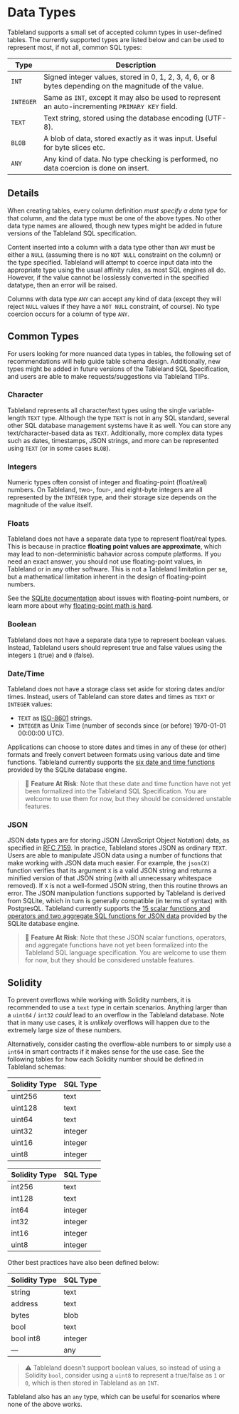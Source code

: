 # Data Types

Tableland supports a small set of accepted column types in user-defined tables. The currently supported types are listed below and can be used to represent most, if not all, common SQL types:

| Type      | Description                                                                                            |
| --------- | ------------------------------------------------------------------------------------------------------ |
| `INT`     | Signed integer values, stored in 0, 1, 2, 3, 4, 6, or 8 bytes depending on the magnitude of the value. |
| `INTEGER` | Same as `INT`, except it may also be used to represent an auto-incrementing `PRIMARY KEY` field.       |
| `TEXT`    | Text string, stored using the database encoding (UTF-8).                                               |
| `BLOB`    | A blob of data, stored exactly as it was input. Useful for byte slices etc.                            |
| `ANY`     | Any kind of data. No type checking is performed, no data coercion is done on insert.                   |

## Details

When creating tables, every column definition _must specify a data type_ for that column, and the data type must be one of the above types. No other data type names are allowed, though new types might be added in future versions of the Tableland SQL specification.

Content inserted into a column with a data type other than `ANY` must be either a `NULL` (assuming there is no `NOT NULL` constraint on the column) or the type specified. Tableland will attempt to coerce input data into the appropriate type using the usual affinity rules, as most SQL engines all do. However, if the value cannot be losslessly converted in the specified datatype, then an error will be raised.

Columns with data type `ANY` can accept any kind of data (except they will reject `NULL` values if they have a `NOT NULL` constraint, of course). No type coercion occurs for a column of type `ANY`.

## Common Types

For users looking for more nuanced data types in tables, the following set of recommendations will help guide table schema design. Additionally, new types might be added in future versions of the Tableland SQL Specification, and users are able to make requests/suggestions via Tableland TIPs.

### Character

Tableland represents all character/text types using the single variable-length `TEXT` type. Although the type `TEXT` is not in any SQL standard, several other SQL database management systems have it as well. You can store any text/character-based data as `TEXT`. Additionally, more complex data types such as dates, timestamps, JSON strings, and more can be represented using `TEXT` (or in some cases `BLOB`).

### Integers

Numeric types often consist of integer and floating-point (float/real) numbers. On Tableland, two-, four-, and eight-byte integers are all represented by the `INTEGER` type, and their storage size depends on the magnitude of the value itself.

### Floats

Tableland does not have a separate data type to represent float/real types. This is because in practice **floating point values are approximate**, which may lead to non-deterministic bahavior across compute platforms. If you need an exact answer, you should not use floating-point values, in Tableland or in any other software. This is not a Tableland limitation per se, but a mathematical limitation inherent in the design of floating-point numbers.

See the [SQLite documentation](https://www.sqlite.org/floatingpoint.html) about issues with floating-point numbers, or learn more about why [floating-point math is hard](https://docs.oracle.com/cd/E19957-01/806-3568/ncg_goldberg.html).

### Boolean

Tableland does not have a separate data type to represent boolean values. Instead, Tableland users should represent true and false values using the integers `1` (true) and `0` (false).

### Date/Time

Tableland does not have a storage class set aside for storing dates and/or times. Instead, users of Tableland can store dates and times as `TEXT` or `INTEGER` values:

- `TEXT` as [ISO-8601](http://en.wikipedia.org/wiki/ISO_8601) strings.
- `INTEGER` as Unix Time (number of seconds since (or before) 1970-01-01 00:00:00 UTC).

Applications can choose to store dates and times in any of these (or other) formats and freely convert between formats using various date and time functions. Tableland currently supports the [six date and time functions](https://sqlite.org/lang_datefunc.html) provided by the SQLite database engine.

> 🚧 **Feature At Risk**: Note that these date and time function have not yet been formalized into the Tableland SQL Specification. You are welcome to use them for now, but they should be considered unstable features.

### JSON

JSON data types are for storing JSON (JavaScript Object Notation) data, as specified in [RFC 7159](https://tools.ietf.org/html/rfc7159). In practice, Tableland stores JSON as ordinary `TEXT`. Users are able to manipulate JSON data using a number of functions that make working with JSON data much easier. For example, the `json(X)` function verifies that its argument `X` is a valid JSON string and returns a minified version of that JSON string (with all unnecessary whitespace removed). If `X` is not a well-formed JSON string, then this routine throws an error. The JSON manipulation functions supported by Tableland is derived from SQLite, which in turn is generally compatible (in terms of syntax) with PostgresQL. Tableland currently supports the [15 scalar functions and operators and two aggregate SQL functions for JSON data](https://www.sqlite.org/json1.html) provided by the SQLite database engine.

> 🚧 **Feature At Risk**: Note that these JSON scalar functions, operators, and aggregate functions have not yet been formalized into the Tableland SQL language specification. You are welcome to use them for now, but they should be considered unstable features.

## Solidity

To prevent overflows while working with Solidity numbers, it is recommended to use a `text` type in certain scenarios. Anything larger than a `uint64` / `int32` _could_ lead to an overflow in the Tableland database. Note that in many use cases, it is _unlikely_ overflows will happen due to the extremely large size of these numbers.

Alternatively, consider casting the overflow-able numbers to or simply use a `int64` in smart contracts if it makes sense for the use case. See the following tables for how each Solidity number should be defined in Tableland schemas:

| Solidity Type | SQL Type |
| ------------- | -------- |
| uint256       | text     |
| uint128       | text     |
| uint64        | text     |
| uint32        | integer  |
| uint16        | integer  |
| uint8         | integer  |

| Solidity Type | SQL Type |
| ------------- | -------- |
| int256        | text     |
| int128        | text     |
| int64         | integer  |
| int32         | integer  |
| int16         | integer  |
| uint8         | integer  |

Other best practices have also been defined below:

| Solidity Type | SQL Type |
| ------------- | -------- |
| string        | text     |
| address       | text     |
| bytes         | blob     |
| bool          | text     |
| bool int8     | integer  |
| —             | any      |

> ⚠️ Tableland doesn’t support boolean values, so instead of using a Solidity `bool`, consider using a `uint8` to represent a true/false as `1` or `0`, which is then stored in Tableland as an `INT`.

Tableland also has an `any` type, which can be useful for scenarios where none of the above works.
